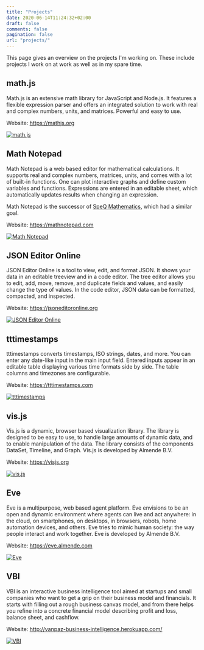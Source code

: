 ```yaml
---
title: "Projects"
date: 2020-06-14T11:24:32+02:00
draft: false
comments: false
pagination: false
url: "projects/"
---
```


This page gives an overview on the projects I'm working on.
These include projects I work on at work as well as in my spare time.


## math.js

Math.js is an extensive math library for JavaScript and Node.js.
It features a flexible expression parser and offers an integrated solution to
work with real and complex numbers, units, and matrices.
Powerful and easy to use.

Website: https://mathjs.org

[![math.js](/images/projects/mathjs.png)](https://mathjs.org)


## Math Notepad

Math Notepad is a web based editor for mathematical calculations.
It supports real and complex numbers, matrices, units,
and comes with a lot of built-in functions.
One can plot interactive graphs and define custom variables and functions.
Expressions are entered in an editable sheet,
which automatically updates results when changing an expression.

Math Notepad is the successor of [SpeQ Mathematics](http://speqmath.com),
which had a similar goal.

Website: https://mathnotepad.com

[![Math Notepad](/images/projects/mathnotepad.png)](https://mathnotepad.com)


## JSON Editor Online

JSON Editor Online is a tool to view, edit, and format JSON.
It shows your data in an editable treeview and in a code editor.
The tree editor allows you to edit, add, move, remove, and duplicate fields and
values, and easily change the type of values.
In the code editor, JSON data can be formatted, compacted, and inspected.

Website: https://jsoneditoronline.org

[![JSON Editor Online](/images/projects/jsoneditoronline.png)](https://jsoneditoronline.org)


## tttimestamps

tttimestamps converts timestamps, ISO strings, dates, and more. You can
enter any date-like input in the main input field. Entered inputs appear
in an editable table displaying various time formats side by side.
The table columns and timezones are configurable.

Website: https://tttimestamps.com

[![tttimestamps](/images/projects/tttimestamps.png)](https://tttimestamps.com)


## vis.js

Vis.js is a dynamic, browser based visualization library.
The library is designed to be easy to use,
to handle large amounts of dynamic  data,
and to enable manipulation of the data.
The library consists of the components DataSet, Timeline, and Graph.
Vis.js is developed by Almende B.V.

Website: https://visjs.org

[![vis.js](/images/projects/vis.png)](https://visjs.org)


## Eve

Eve is a multipurpose, web based agent platform.
Eve envisions to be an open and dynamic environment where agents can live and
act anywhere: in the cloud, on smartphones, on desktops, in browsers, robots,
home automation devices, and others. Eve tries to mimic human society:
the way people interact and work together.
Eve is developed by Almende B.V.

Website: https://eve.almende.com

[![Eve](/images/projects/eve.png)](https://eve.almende.com)


## VBI

VBI is an interactive business intelligence tool aimed at startups and
small companies who want to get a grip on their business model and
financials. It starts with filling out a rough business canvas model,
and from there helps you refine into a concrete financial model
describing profit and loss, balance sheet, and cashflow.

Website: http://vanpaz-business-intelligence.herokuapp.com/

[![VBI](/images/projects/vbi.png)](https://vanpaz-business-intelligence.herokuapp.com)
